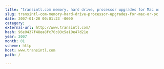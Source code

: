 ```yaml
---
title: "transintl.com memory, hard drive, processor upgrades for Mac or PC computers."
slug: transintl-com-memory-hard-drive-processor-upgrades-for-mac-or-pc
date: 2007-01-20 00:01:23 -0600
category: 
external-url: http://www.transintl.com/
hash: 96e0437f48ea8fc76c83c5a10e47d21e
year: 2007
month: 01
scheme: http
host: www.transintl.com
path: /

---
```



